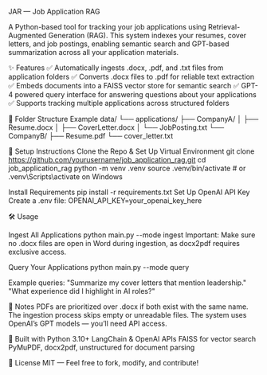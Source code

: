 JAR — Job Application RAG

A Python-based tool for tracking your job applications using Retrieval-Augmented Generation (RAG). This system indexes your resumes, cover letters, and job postings, enabling semantic search and GPT-based summarization across all your application materials.

✨ Features
✅ Automatically ingests .docx, .pdf, and .txt files from application folders
✅ Converts .docx files to .pdf for reliable text extraction
✅ Embeds documents into a FAISS vector store for semantic search
✅ GPT-4 powered query interface for answering questions about your applications
✅ Supports tracking multiple applications across structured folders

📂 Folder Structure Example
data/
└── applications/
    ├── CompanyA/
    │   ├── Resume.docx
    │   ├── CoverLetter.docx
    │   └── JobPosting.txt
    └── CompanyB/
        ├── Resume.pdf
        └── cover_letter.txt

🚀 Setup Instructions
Clone the Repo & Set Up Virtual Environment
git clone https://github.com/yourusername/job_application_rag.git
cd job_application_rag
python -m venv .venv
source .venv/bin/activate  # or .venv\Scripts\activate on Windows

Install Requirements
pip install -r requirements.txt
Set Up OpenAI API Key
Create a .env file:
OPENAI_API_KEY=your_openai_key_here

🛠️ Usage

Ingest All Applications
python main.py --mode ingest
Important: Make sure no .docx files are open in Word during ingestion, as docx2pdf requires exclusive access.

Query Your Applications
python main.py --mode query

Example queries:
"Summarize my cover letters that mention leadership."
"What experience did I highlight in AI roles?"

📝 Notes
PDFs are prioritized over .docx if both exist with the same name.
The ingestion process skips empty or unreadable files.
The system uses OpenAI’s GPT models — you’ll need API access.

🤖 Built with
Python 3.10+
LangChain & OpenAI APIs
FAISS for vector search
PyMuPDF, docx2pdf, unstructured for document parsing

📄 License
MIT — Feel free to fork, modify, and contribute!